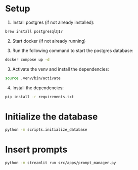# Setup

1. Install postgres (if not already installed):

```bash
brew install postgresql@17
```

2. Start docker (if not already running)

3. Run the following command to start the postgres database:

```bash
docker compose up -d
```

3. Activate the venv and install the dependencies:

```bash
source .venv/bin/activate
```

4. Install the dependencies:

```bash
pip install -r requirements.txt
```

# Initialize the database

```bash
python -m scripts.initialize_database
```

# Insert prompts

```bash
python -m streamlit run src/apps/prompt_manager.py
```
